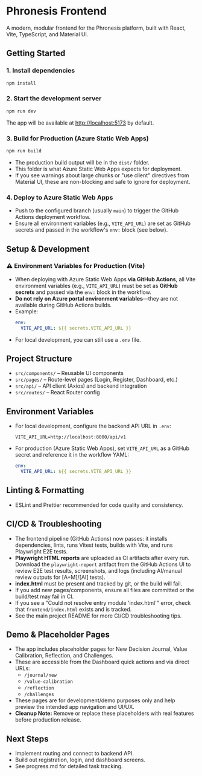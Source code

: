 # Phronesis Frontend

A modern, modular frontend for the Phronesis platform, built with React, Vite, TypeScript, and Material UI.

## Getting Started

### 1. Install dependencies
```bash
npm install
```

### 2. Start the development server
```bash
npm run dev
```

The app will be available at [http://localhost:5173](http://localhost:5173) by default.

### 3. Build for Production (Azure Static Web Apps)
```bash
npm run build
```
- The production build output will be in the `dist/` folder.
- This folder is what Azure Static Web Apps expects for deployment.
- If you see warnings about large chunks or "use client" directives from Material UI, these are non-blocking and safe to ignore for deployment.

### 4. Deploy to Azure Static Web Apps
- Push to the configured branch (usually `main`) to trigger the GitHub Actions deployment workflow.
- Ensure all environment variables (e.g., `VITE_API_URL`) are set as GitHub secrets and passed in the workflow's `env:` block (see below).

## Setup & Development

### ⚠️ Environment Variables for Production (Vite)
- When deploying with Azure Static Web Apps **via GitHub Actions**, all Vite environment variables (e.g., `VITE_API_URL`) must be set as **GitHub secrets** and passed via the `env:` block in the workflow.
- **Do not rely on Azure portal environment variables**—they are not available during GitHub Actions builds.
- Example:
  ```yaml
  env:
    VITE_API_URL: ${{ secrets.VITE_API_URL }}
  ```
- For local development, you can still use a `.env` file.

## Project Structure

- `src/components/` – Reusable UI components
- `src/pages/` – Route-level pages (Login, Register, Dashboard, etc.)
- `src/api/` – API client (Axios) and backend integration
- `src/routes/` – React Router config

## Environment Variables

- For local development, configure the backend API URL in `.env`:
  ```env
  VITE_API_URL=http://localhost:8000/api/v1
  ```
- For production (Azure Static Web Apps), set `VITE_API_URL` as a GitHub secret and reference it in the workflow YAML:
  ```yaml
  env:
    VITE_API_URL: ${{ secrets.VITE_API_URL }}
  ```

## Linting & Formatting

- ESLint and Prettier recommended for code quality and consistency.

## CI/CD & Troubleshooting

- The frontend pipeline (GitHub Actions) now passes: it installs dependencies, lints, runs Vitest tests, builds with Vite, and runs Playwright E2E tests.
- **Playwright HTML reports** are uploaded as CI artifacts after every run. Download the `playwright-report` artifact from the GitHub Actions UI to review E2E test results, screenshots, and logs (including AI/manual review outputs for [A+M]/[AI] tests).
- **index.html** must be present and tracked by git, or the build will fail.
- If you add new pages/components, ensure all files are committed or the build/test may fail in CI.
- If you see a "Could not resolve entry module 'index.html'" error, check that `frontend/index.html` exists and is tracked.
- See the main project README for more CI/CD troubleshooting tips.

## Demo & Placeholder Pages

- The app includes placeholder pages for New Decision Journal, Value Calibration, Reflection, and Challenges.
- These are accessible from the Dashboard quick actions and via direct URLs:
  - `/journal/new`
  - `/value-calibration`
  - `/reflection`
  - `/challenges`
- These pages are for development/demo purposes only and help preview the intended app navigation and UI/UX.
- **Cleanup Note:** Remove or replace these placeholders with real features before production release.

## Next Steps
- Implement routing and connect to backend API.
- Build out registration, login, and dashboard screens.
- See progress.md for detailed task tracking.
